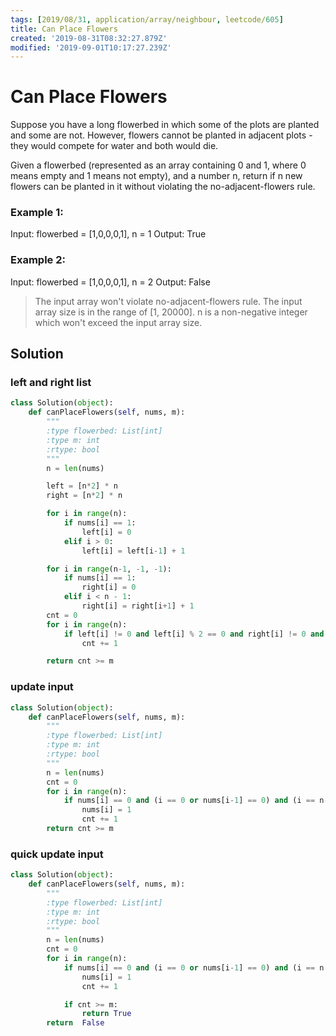 ```yaml
---
tags: [2019/08/31, application/array/neighbour, leetcode/605]
title: Can Place Flowers
created: '2019-08-31T08:32:27.879Z'
modified: '2019-09-01T10:17:27.239Z'
---
```


# Can Place Flowers

Suppose you have a long flowerbed in which some of the plots are planted and some are not. However, flowers cannot be planted in adjacent plots - they would compete for water and both would die.

Given a flowerbed (represented as an array containing 0 and 1, where 0 means empty and 1 means not empty), and a number n, return if n new flowers can be planted in it without violating the no-adjacent-flowers rule.

### Example 1:

Input: flowerbed = [1,0,0,0,1], n = 1
Output: True

### Example 2:

Input: flowerbed = [1,0,0,0,1], n = 2
Output: False

> The input array won't violate no-adjacent-flowers rule.
> The input array size is in the range of [1, 20000].
> n is a non-negative integer which won't exceed the input array size.


## Solution


### left and right list

```python
class Solution(object):
    def canPlaceFlowers(self, nums, m):
        """
        :type flowerbed: List[int]
        :type m: int
        :rtype: bool
        """
        n = len(nums)

        left = [n*2] * n
        right = [n*2] * n

        for i in range(n):
            if nums[i] == 1:
                left[i] = 0
            elif i > 0:
                left[i] = left[i-1] + 1

        for i in range(n-1, -1, -1):
            if nums[i] == 1:
                right[i] = 0
            elif i < n - 1:
                right[i] = right[i+1] + 1
        cnt = 0
        for i in range(n):
            if left[i] != 0 and left[i] % 2 == 0 and right[i] != 0 and right[i] > 1:
                cnt += 1

        return cnt >= m
```

### update input

```python
class Solution(object):
    def canPlaceFlowers(self, nums, m):
        """
        :type flowerbed: List[int]
        :type m: int
        :rtype: bool
        """
        n = len(nums)
        cnt = 0
        for i in range(n):
            if nums[i] == 0 and (i == 0 or nums[i-1] == 0) and (i == n-1 or nums[i+1] == 0):
                nums[i] = 1
                cnt += 1
        return cnt >= m
```

### quick update input

```python
class Solution(object):
    def canPlaceFlowers(self, nums, m):
        """
        :type flowerbed: List[int]
        :type m: int
        :rtype: bool
        """
        n = len(nums)
        cnt = 0
        for i in range(n):
            if nums[i] == 0 and (i == 0 or nums[i-1] == 0) and (i == n-1 or nums[i+1] == 0):
                nums[i] = 1
                cnt += 1

            if cnt >= m:
                return True
        return  False
```
